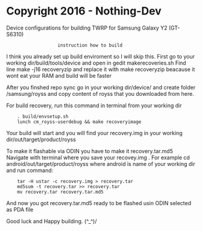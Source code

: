 Copyright 2016 - Nothing-Dev
===================================

Device configurations for building TWRP for Samsung Galaxy Y2 (GT-S6310)

                       instruction how to build

I think you already set up build enviroment so I will skip this.
First go to your working dir/build/tools/device and open in gedit makerecoveries.sh
Find line 
        make -j16 recoveryzip
and replace it with
        make recoveryzip
beacause it wont eat your RAM and build will be faster


After you finshed repo sync go in your working dir/device/
and create folder /samsung/royss and copy content of royss
that you downloaded from here.

For build recovery, run this command in terminal from your working dir 

        . build/envsetup.sh
        lunch cm_royss-userdebug && make recoveryimage

Your build will start and you will find your recovery.img in your working dir/out/target/product/royss

To make it flashable via ODIN you have to make it recovery.tar.md5
Navigate with terminal where you save your recovey.img .
For example cd android/out/target/product/royss
where android is name of your working dir
and run command:

        tar -H ustar -c recovery.img > recovery.tar
        md5sum -t recovery.tar >> recovery.tar
        mv recovery.tar recovery.tar.md5
        
And now you got recovery.tar.md5 ready to be flashed usin ODIN selected as PDA file

Good luck and Happy building. (^_^)/
